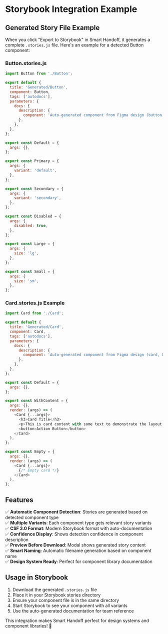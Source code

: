 # Storybook Integration Example

## Generated Story File Example

When you click "Export to Storybook" in Smart Handoff, it generates a complete `.stories.js` file. Here's an example for a detected Button component:

### Button.stories.js
```javascript
import Button from './Button';

export default {
  title: 'Generated/Button',
  component: Button,
  tags: ['autodocs'],
  parameters: {
    docs: {
      description: {
        component: 'Auto-generated component from Figma design (button, 95% confidence)',
      },
    },
  },
};

export const Default = {
  args: {},
};

export const Primary = {
  args: {
    variant: 'default',
  },
};

export const Secondary = {
  args: {
    variant: 'secondary',
  },
};

export const Disabled = {
  args: {
    disabled: true,
  },
};

export const Large = {
  args: {
    size: 'lg',
  },
};

export const Small = {
  args: {
    size: 'sm',
  },
};
```

### Card.stories.js Example
```javascript
import Card from './Card';

export default {
  title: 'Generated/Card',
  component: Card,
  tags: ['autodocs'],
  parameters: {
    docs: {
      description: {
        component: 'Auto-generated component from Figma design (card, 85% confidence)',
      },
    },
  },
};

export const Default = {
  args: {},
};

export const WithContent = {
  args: {},
  render: (args) => (
    <Card {...args}>
      <h3>Card Title</h3>
      <p>This is card content with some text to demonstrate the layout.</p>
      <button>Action Button</button>
    </Card>
  ),
};

export const Empty = {
  args: {},
  render: (args) => (
    <Card {...args}>
      {/* Empty card */}
    </Card>
  ),
};
```

## Features

✅ **Automatic Component Detection**: Stories are generated based on detected component type  
✅ **Multiple Variants**: Each component type gets relevant story variants  
✅ **CSF 3.0 Format**: Modern Storybook format with auto-documentation  
✅ **Confidence Display**: Shows detection confidence in component description  
✅ **Preview Before Download**: Modal shows generated story content  
✅ **Smart Naming**: Automatic filename generation based on component name  
✅ **Design System Ready**: Perfect for component library documentation  

## Usage in Storybook

1. Download the generated `.stories.js` file
2. Place it in your Storybook stories directory
3. Ensure your component file is in the same directory
4. Start Storybook to see your component with all variants
5. Use the auto-generated documentation for team reference

This integration makes Smart Handoff perfect for design systems and component libraries! 🚀
